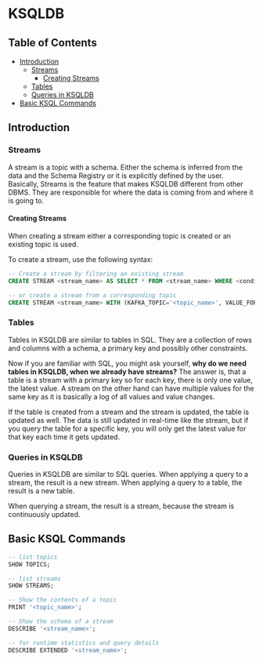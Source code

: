 <!-- omit from toc -->
# KSQLDB

<!-- omit from toc -->
## Table of Contents
- [Introduction](#introduction)
  - [Streams](#streams)
    - [Creating Streams](#creating-streams)
  - [Tables](#tables)
  - [Queries in KSQLDB](#queries-in-ksqldb)
- [Basic KSQL Commands](#basic-ksql-commands)

## Introduction

### Streams

A stream is a topic with a schema. 
Either the schema is inferred from the data and the Schema Registry or it is explicitly defined by the user. 
Basically, Streams is the feature that makes KSQLDB different from other DBMS. 
They are responsible for where the data is coming from and where it is going to.

#### Creating Streams

When creating a stream either a corresponding topic is created or an existing topic is used.

To create a stream, use the following syntax:

```sql
-- Create a stream by filtering an existing stream
CREATE STREAM <stream_name> AS SELECT * FROM <stream_name> WHERE <condition>;

-- or create a stream from a corresponding topic
CREATE STREAM <stream_name> WITH (KAFKA_TOPIC='<topic_name>', VALUE_FORMAT='<format>');
```

### Tables

Tables in KSQLDB are similar to tables in SQL. 
They are a collection of rows and columns with a schema, a primary key and possibly other constraints. 

Now if you are familiar with SQL, you might ask yourself, **why do we need tables in KSQLDB, when we already have streams?** 
The answer is, that a table is a stream with a primary key so for each key, there is only one value, the latest value. 
A stream on the other hand can have multiple values for the same key as it is basically a log of all values and value changes. 

If the table is created from a stream and the stream is updated, the table is updated as well. 
The data is still updated in real-time like the stream, but if you query the table for a specific key, you will only get the latest value for that key each time it gets updated.

<!-- FIXME: The above line needs to be rephrased -->

<!-- TODO: Add a HOWTO create a Table -->

### Queries in KSQLDB

Queries in KSQLDB are similar to SQL queries.
When applying a query to a stream, the result is a new stream.
When applying a query to a table, the result is a new table.

When querying a stream, the result is a stream, because the stream is continuously updated.


## Basic KSQL Commands

```sql
-- list topics
SHOW TOPICS;
```

```sql
-- list streams
SHOW STREAMS;
```

```sql
-- Show the contents of a topic
PRINT '<topic_name>';
```

```sql
-- Show the schema of a stream
DESCRIBE '<stream_name>';

-- for runtime statistics and query details
DESCRIBE EXTENDED '<stream_name>';
```